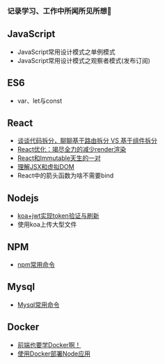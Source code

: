 
### 记录学习、工作中所闻所见所想🚀

## JavaScript
- JavaScript常用设计模式之单例模式
- JavaScript常用设计模式之观察者模式(发布订阅)

## ES6
- var、let与const

## React
- [谈谈代码拆分，聊聊基于路由拆分 VS 基于组件拆分](https://github.com/Vibing/blog/issues/5)
- [React优化：竭尽全力的减少render渲染](https://github.com/Vibing/blog/issues/3)
- [React和Immutable天生的一对](https://github.com/Vibing/blog/issues/2)
- [理解JSX和虚拟DOM](https://github.com/Vibing/blog/issues/1)
- React中的箭头函数为啥不需要bind

## Nodejs
- [koa+jwt实现token验证与刷新](https://github.com/Vibing/blog/issues/7)
- 使用koa上传大型文件


## NPM
- [npm常用命令](https://github.com/Vibing/blog/issues/4)


## Mysql
- [Mysql常用命令](https://github.com/Vibing/blog/issues/6)

## Docker
- [前端也要学Docker啊！](https://github.com/Vibing/blog/issues/8)
- [使用Docker部署Node应用](https://github.com/Vibing/blog/issues/9)



